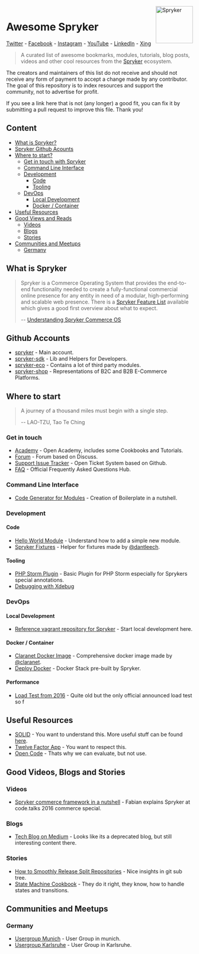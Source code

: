 <img src="https://academy.spryker.com/resources/ui/images/logo.png" alt="Spryker" title="Spryker" align="right" height="100"/>

# Awesome Spryker
[Twitter][11] - [Facebook][12] - [Instagram][13] - [YouTube][17] - [LinkedIn][14] - [Xing][15]

> A curated list of awesome bookmarks, modules, tutorials, blog posts, videos and other cool resources from the [Spryker](https://github.com/spryker) ecosystem.

The creators and maintainers of this list do not receive and should not receive any form of payment to accept a change made by any contributor. The goal of this repository is to index resources and support the community, not to advertise for profit.

If you see a link here that is not (any longer) a good fit, you can fix it by submitting a pull request to improve this file. Thank you!

## Content
- [What is Spryker?](#what-is-spryker)
- [Spryker Github Acounts](#github-accounts)
- [Where to start?](#where-to-start)
  - [Get in touch with Spryker](#get-in-touch)
  - [Command Line Interface](#command-line-interface)
  - [Development](#development)
    - [Code](#code)
    - [Tooling](#tooling)
  - [DevOps](#devops)
    - [Local Development](#local-development)
    - [Docker / Container](#docker-/-container)
- [Useful Resources](#useful-resources)
- [Good Views and Reads](#good-views-and-reads)
  - [Videos](#videos)
  - [Blogs](#blogs)
  - [Stories](#stories)
- [Communities and Meetups](#communities-and-meetups)
  - [Germany](#germany)

## What is Spryker
> Spryker is a Commerce Operating System that provides the end-to-end functionality needed to create a fully-functional commercial online presence for any entity in need of a modular, high-performing and scalable web presence. There is a [Spryker Feature List][31] available which gives a good first overview about what to expect.
> 
> -- [Understanding Spryker Commerce OS][1]

## Github Accounts
- [spryker][28] - Main account.
- [spryker-sdk][26] - Lib and Helpers for Developers.
- [spryker-eco][27] - Contains a lot of third party modules.
- [spryker-shop][30] - Representations of B2C and B2B E-Commerce Platforms.

## Where to start
> A journey of a thousand miles must begin with a single step.
>
> -- LAO-TZU, Tao Te Ching

### Get in touch
- [Academy][22] - Open Academy, includes some Cookbooks and Tutorials.
- [Forum][2] - Forum based on Discuss.
- [Support Issue Tracker][3] - Open Ticket System based on Github.
- [FAQ][32] - Official Frequently Asked Questions Hub.

### Command Line Interface
- [Code Generator for Modules][7] - Creation of Boilerplate in a nutshell.

### Development
#### Code
- [Hello World Module][6] - Understand how to add a simple new module.
- [Spryker Fixtures][25] - Helper for fixtures made by [@dantleech][29].

#### Tooling
- [PHP Storm Plugin][24] - Basic Plugin for PHP Storm especially for Sprykers special annotations.
- [Debugging with Xdebug][34]

### DevOps
#### Local Development
- [Reference vagrant repository for Spryker][20] - Start local development here.

#### Docker / Container
- [Claranet Docker Image][16] - Comprehensive docker image made by [@claranet][21].
- [Deploy Docker][19] - Docker Stack pre-built by Spryker.

#### Performance
- [Load Test from 2016][37] - Quite old but the only official announced load test so f

## Useful Resources
- [SOLID][4] - You want to understand this. More useful stuff can be found [here][33].
- [Twelve Factor App][5] - You want to respect this.
- [Open Code][18] - Thats why we can evaluate, but not use.

## Good Videos, Blogs and Stories
### Videos
- [Spryker commerce framework in a nutshell][36] - Fabian explains Spryker at code.talks 2016 commerce special. 

### Blogs
- [Tech Blog on Medium][35] - Looks like its a deprecated blog, but still interesting content there.

### Stories
- [How to Smoothly Release Split Repositories][10] - Nice insights in git sub tree.
- [State Machine Cookbook][23] - They do it right, they know, how to handle states and transitions.

## Communities and Meetups
### Germany
- [Usergroup Munich][8] - User Group in munich.
- [Usergroup Karlsruhe][9] - User Group in Karlsruhe.



[1]:https://academy.spryker.com/understanding_spryker/understanding_spryker.html
[2]:https://discuss.spryker.com/
[3]:https://github.com/spryker/support
[4]:https://en.wikipedia.org/wiki/SOLID_(object-oriented_design)
[5]:https://12factor.net/
[6]:https://academy.spryker.com/enablement/tutorials_and_howtos/introduction_tutorials/t_hello_world.html
[7]:https://academy.spryker.com/developing_with_spryker/resources_and_developer_tools/code_generator.html
[8]:https://www.meetup.com/de-DE/Spryker-User-Group-MUC
[9]:https://www.meetup.com/de-DE/Karlsruher-Spryker-UG
[10]:https://blog.spryker.com/how-to-smoothly-release-split-repositories
[11]:https://twitter.com/sprysys
[12]:https://www.facebook.com/Spryker/
[13]:https://www.instagram.com/spryker/
[14]:https://www.linkedin.com/company/spryker-systems-gmbh/
[15]:https://www.xing.com/companies/sprykersystemsgmbh
[16]:https://github.com/claranet/spryker-base
[17]:https://www.youtube.com/channel/UC6lVOEbqXxUh0W5FMTvlPDQ
[18]:https://blog.spryker.com/open-code
[19]:https://github.com/spryker-eco/deploy-docker
[20]:https://github.com/spryker/devvm
[21]:https://github.com/claranet
[22]:https://academy.spryker.com/
[23]:https://academy.spryker.com/developing_with_spryker/development_concepts/state_machine_cookbook/state_machine_cookbook.html
[24]:https://github.com/project-a/idea-php-spryker-plugin
[25]:https://github.com/dantleech/spryker-fixtures
[26]:https://github.com/spryker-sdk
[27]:https://github.com/spryker-eco
[28]:https://github.com/spryker
[29]:https://github.com/dantleech
[30]:https://github.com/spryker-shop
[31]:https://academy.spryker.com/understanding_spryker/feature_list.html
[32]:https://academy.spryker.com/understanding_spryker/faq.html
[33]:https://github.com/spryker/solid-devtalks
[34]:https://academy.spryker.com/getting_started/debugging/debugging_setup.html
[35]:https://tech.spryker.com/
[36]:https://www.youtube.com/watch?v=S1OF5zQF1Gw
[37]:https://tech.spryker.com/spryker-performance-load-test-6b91d03e9a02